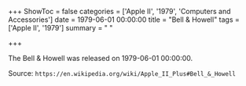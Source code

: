+++
ShowToc = false
categories = ['Apple II', '1979', 'Computers and Accessories']
date = 1979-06-01 00:00:00
title = "Bell & Howell"
tags = ['Apple II', '1979']
summary = " "

+++

The Bell & Howell was released on 1979-06-01 00:00:00.

Source: `https://en.wikipedia.org/wiki/Apple_II_Plus#Bell_&_Howell`


